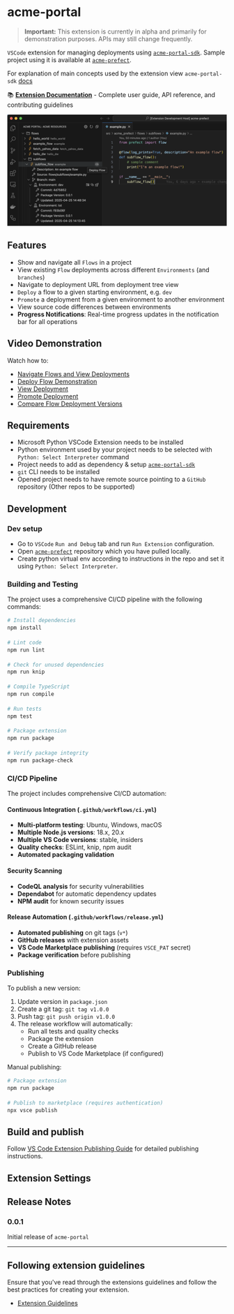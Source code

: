 # acme-portal

> **Important:** This extension is currently in alpha and primarily for demonstration purposes. APIs may still change frequently.

`VSCode` extension for managing deployments using [`acme-portal-sdk`](https://github.com/blackwhitehere/acme-portal-sdk). Sample project using it is available at [`acme-prefect`](https://github.com/blackwhitehere/acme-prefect).

For explanation of main concepts used by the extension view `acme-portal-sdk` [docs](https://blackwhitehere.github.io/acme-portal-sdk/)

📚 **[Extension Documentation](https://blackwhitehere.github.io/acme-portal/)** - Complete user guide, API reference, and contributing guidelines

![acme-portal](https://raw.githubusercontent.com/blackwhitehere/acme-portal/main/media/acme_portal_screen2.png)

## Features

* Show and navigate all `Flows` in a project
* View existing `Flow` deployments across different `Environments` (and `branches`)
* Navigate to deployment URL from deployment tree view
* `Deploy` a flow to a given starting environment, e.g. `dev`
* `Promote` a deployment from a given environment to another environment
* View source code differences between environments
* **Progress Notifications**: Real-time progress updates in the notification bar for all operations

## Video Demonstration

Watch how to:

* [Navigate Flows and View Deployments](https://vimeo.com/1078687975/38ca31d450?share=copy "Navigate Flows and View Deployments")
* [Deploy Flow Demonstration](https://vimeo.com/1078676313/8c957e07db?share=copy "Deploy Flow Demonstration")
* [View Deployment](https://vimeo.com/1078680347/53b0f567f0?share=copy "View Deployment")
* [Promote Deployment](https://vimeo.com/1078686510/fcf1ce0d2c?share=copy "Promote Deployment")
* [Compare Flow Deployment Versions](https://vimeo.com/1078701794/21ed88bdf9?share=copy "Compare Flow Deployment Versions")

## Requirements

* Microsoft Python VSCode Extension needs to be installed
* Python environment used by your project needs to be selected with `Python: Select Interpreter` command
* Project needs to add as dependency & setup [`acme-portal-sdk`](https://blackwhitehere.github.io/acme-portal-sdk)
* `git` CLI needs to be installed
* Opened project needs to have remote source pointing to a `GitHub` repository (Other repos to be supported)

## Development

### Dev setup

* Go to `VSCode` `Run and Debug` tab and run `Run Extension` configuration.
* Open [`acme-prefect`](https://github.com/blackwhitehere/acme-prefect) repository which you have pulled locally.
* Create python virtual env according to instructions in the repo and set it using `Python: Select Interpreter`.

### Building and Testing

The project uses a comprehensive CI/CD pipeline with the following commands:

```bash
# Install dependencies
npm install

# Lint code
npm run lint

# Check for unused dependencies
npm run knip

# Compile TypeScript
npm run compile

# Run tests
npm test

# Package extension
npm run package

# Verify package integrity
npm run package-check
```

### CI/CD Pipeline

The project includes comprehensive CI/CD automation:

#### Continuous Integration (`.github/workflows/ci.yml`)
- **Multi-platform testing**: Ubuntu, Windows, macOS
- **Multiple Node.js versions**: 18.x, 20.x  
- **Multiple VS Code versions**: stable, insiders
- **Quality checks**: ESLint, knip, npm audit
- **Automated packaging validation**

#### Security Scanning
- **CodeQL analysis** for security vulnerabilities
- **Dependabot** for automatic dependency updates
- **NPM audit** for known security issues

#### Release Automation (`.github/workflows/release.yml`)
- **Automated publishing** on git tags (`v*`)
- **GitHub releases** with extension assets
- **VS Code Marketplace publishing** (requires `VSCE_PAT` secret)
- **Package verification** before publishing

### Publishing

To publish a new version:

1. Update version in `package.json`
2. Create a git tag: `git tag v1.0.0`
3. Push tag: `git push origin v1.0.0`
4. The release workflow will automatically:
   - Run all tests and quality checks
   - Package the extension
   - Create a GitHub release
   - Publish to VS Code Marketplace (if configured)

Manual publishing:
```bash
# Package extension
npm run package

# Publish to marketplace (requires authentication)
npx vsce publish
```

## Build and publish

Follow [VS Code Extension Publishing Guide](https://code.visualstudio.com/api/working-with-extensions/publishing-extension) for detailed publishing instructions.

## Extension Settings

## Release Notes

### 0.0.1

Initial release of `acme-portal`

---

## Following extension guidelines

Ensure that you've read through the extensions guidelines and follow the best practices for creating your extension.

* [Extension Guidelines](https://code.visualstudio.com/api/references/extension-guidelines)